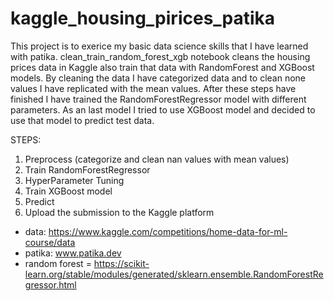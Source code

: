 # kaggle_housing_pirices_patika
This project is to exerice my basic data science skills that I have learned with patika. clean_train_random_forest_xgb notebook cleans the housing prices data in Kaggle also train that data with RandomForest and XGBoost models. By cleaning the data I have categorized data and to clean none values I have replicated with the mean values. After these steps have finished I have trained the RandomForestRegressor model with different parameters. As an last model I tried to use XGBoost model and decided to use that model to predict test data.

STEPS:
1. Preprocess (categorize and clean nan values with mean values)
2. Train RandomForestRegressor
3. HyperParameter Tuning
4. Train XGBoost model
5. Predict
6. Upload the submission to the Kaggle platform

- data: https://www.kaggle.com/competitions/home-data-for-ml-course/data
- patika: www.patika.dev
- random forest = https://scikit-learn.org/stable/modules/generated/sklearn.ensemble.RandomForestRegressor.html
